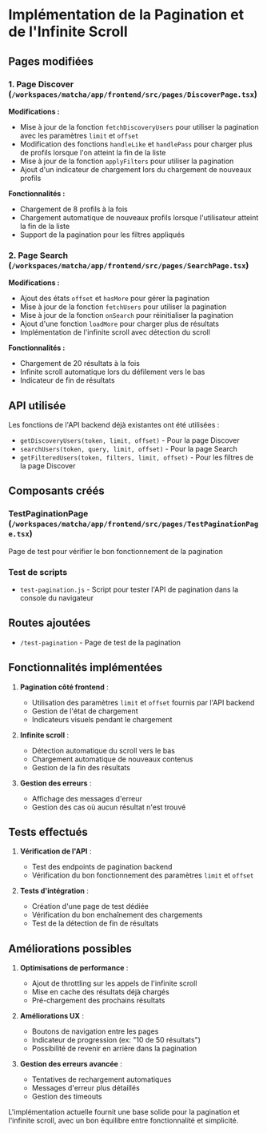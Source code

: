 # Implémentation de la Pagination et de l'Infinite Scroll

## Pages modifiées

### 1. Page Discover (`/workspaces/matcha/app/frontend/src/pages/DiscoverPage.tsx`)

**Modifications :**
- Mise à jour de la fonction `fetchDiscoveryUsers` pour utiliser la pagination avec les paramètres `limit` et `offset`
- Modification des fonctions `handleLike` et `handlePass` pour charger plus de profils lorsque l'on atteint la fin de la liste
- Mise à jour de la fonction `applyFilters` pour utiliser la pagination
- Ajout d'un indicateur de chargement lors du chargement de nouveaux profils

**Fonctionnalités :**
- Chargement de 8 profils à la fois
- Chargement automatique de nouveaux profils lorsque l'utilisateur atteint la fin de la liste
- Support de la pagination pour les filtres appliqués

### 2. Page Search (`/workspaces/matcha/app/frontend/src/pages/SearchPage.tsx`)

**Modifications :**
- Ajout des états `offset` et `hasMore` pour gérer la pagination
- Mise à jour de la fonction `fetchUsers` pour utiliser la pagination
- Mise à jour de la fonction `onSearch` pour réinitialiser la pagination
- Ajout d'une fonction `loadMore` pour charger plus de résultats
- Implémentation de l'infinite scroll avec détection du scroll

**Fonctionnalités :**
- Chargement de 20 résultats à la fois
- Infinite scroll automatique lors du défilement vers le bas
- Indicateur de fin de résultats

## API utilisée

Les fonctions de l'API backend déjà existantes ont été utilisées :
- `getDiscoveryUsers(token, limit, offset)` - Pour la page Discover
- `searchUsers(token, query, limit, offset)` - Pour la page Search
- `getFilteredUsers(token, filters, limit, offset)` - Pour les filtres de la page Discover

## Composants créés

### TestPaginationPage (`/workspaces/matcha/app/frontend/src/pages/TestPaginationPage.tsx`)
Page de test pour vérifier le bon fonctionnement de la pagination

### Test de scripts
- `test-pagination.js` - Script pour tester l'API de pagination dans la console du navigateur

## Routes ajoutées
- `/test-pagination` - Page de test de la pagination

## Fonctionnalités implémentées

1. **Pagination côté frontend** :
   - Utilisation des paramètres `limit` et `offset` fournis par l'API backend
   - Gestion de l'état de chargement
   - Indicateurs visuels pendant le chargement

2. **Infinite scroll** :
   - Détection automatique du scroll vers le bas
   - Chargement automatique de nouveaux contenus
   - Gestion de la fin des résultats

3. **Gestion des erreurs** :
   - Affichage des messages d'erreur
   - Gestion des cas où aucun résultat n'est trouvé

## Tests effectués

1. **Vérification de l'API** :
   - Test des endpoints de pagination backend
   - Vérification du bon fonctionnement des paramètres `limit` et `offset`

2. **Tests d'intégration** :
   - Création d'une page de test dédiée
   - Vérification du bon enchaînement des chargements
   - Test de la détection de fin de résultats

## Améliorations possibles

1. **Optimisations de performance** :
   - Ajout de throttling sur les appels de l'infinite scroll
   - Mise en cache des résultats déjà chargés
   - Pré-chargement des prochains résultats

2. **Améliorations UX** :
   - Boutons de navigation entre les pages
   - Indicateur de progression (ex: "10 de 50 résultats")
   - Possibilité de revenir en arrière dans la pagination

3. **Gestion des erreurs avancée** :
   - Tentatives de rechargement automatiques
   - Messages d'erreur plus détaillés
   - Gestion des timeouts

L'implémentation actuelle fournit une base solide pour la pagination et l'infinite scroll, avec un bon équilibre entre fonctionnalité et simplicité.